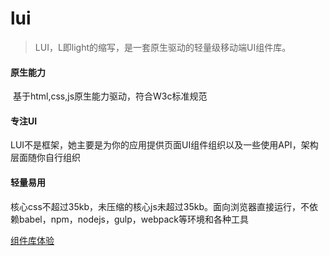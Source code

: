 # lui

> LUI，L即light的缩写，是一套原生驱动的轻量级移动端UI组件库。


#### 原生能力
  ​ 基于html,css,js原生能力驱动，符合W3c标准规范
    
#### 专注UI
  LUI不是框架，她主要是为你的应用提供页面UI组件组织以及一些使用API，架构层面随你自行组织

#### 轻量易用
  核心css不超过35kb，未压缩的核心js未超过35kb。面向浏览器直接运行，不依赖babel，npm，nodejs，gulp，webpack等环境和各种工具
  

[组件库体验](https://smallsea2016.github.io/lui/src)

